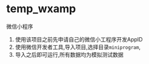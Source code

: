 # temp_wxamp
微信小程序

1. 使用该项目之前先申请自己的微信小工程序开发AppID
2. 使用微信开发者工具,导入项目,选择目录`miniprogram`,
3. 导入之后即可运行,所有数据均为模拟测试数据
